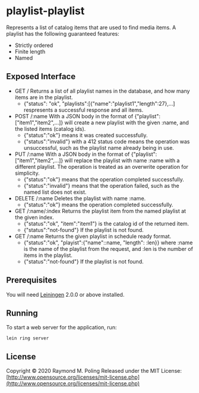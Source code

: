 # playlist-playlist

Represents a list of catalog items that are used to find media items. A playlist
has the following guaranteed features:
- Strictly ordered
- Finite length
- Named

## Exposed Interface

- GET /
  Returns a list of all playlist names in the database, and how many items are
  in the playlist.
  * {"status": "ok", "playlists":[{"name":"playlist1","length":27},...]
  respresents a successful response and all items.
- POST /:name
  With a JSON body in the format of {"playlist":["item1","item2",...]}
  will create a new playlist with the given :name, and the listed items (catalog
  ids).
  * {"status":"ok"} means it was created successfully.
  * {"status":"invalid"} with a 412 status code means the operation was unsuccessful,
  such as the playlist name already being in use.
- PUT /:name
  With a JSON body in the format of {"playlist":["item1","item2",...]} will
  replace the playlist with name :name with a different playlist. The operation
  is treated as an overwrite operation for simplicity.
  * {"status":"ok"} means that the operation completed successfully.
  * {"status":"invalid"} means that the operation failed, such as the named list
  does not exist.
- DELETE /:name
  Deletes the playlist with name :name.
  * {"status":"ok"} means the operation completed successfully.
- GET /:name/:index
  Returns the playlist item from the named playlist at the given index.
  * {"status":"ok", "item":"item1"} is the catalog id of the returned item.
  * {"status":"not-found"} If the playlist is not found.
- GET /:name
  Returns the given playlist in schedule ready format.
  * {"status":"ok", "playist":{"name"::name, "length": :len}} where :name is the
  name of the playlist from the request, and :len is the number of items in the
  playlist.
  * {"status":"not-found"} If the playlist is not found.

## Prerequisites

You will need [Leiningen][] 2.0.0 or above installed.

[leiningen]: https://github.com/technomancy/leiningen

## Running

To start a web server for the application, run:

    lein ring server

## License

Copyright © 2020 Raymond M. Poling
Released under the MIT License: [http://www.opensource.org/licenses/mit-license.php](http://www.opensource.org/licenses/mit-license.php)
